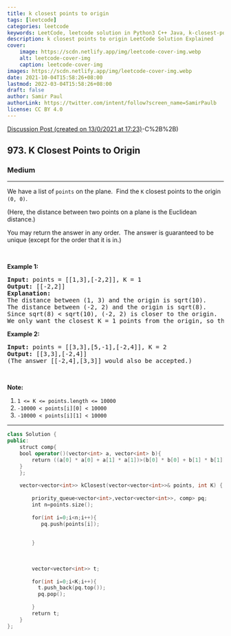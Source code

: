 ```yaml
---
title: k closest points to origin
tags: [leetcode]
categories: leetcode
keywords: LeetCode, leetcode solution in Python3 C++ Java, k-closest-points-to-origin solution
description: k closest points to origin LeetCode Solution Explained
cover:
    image: https://scdn.netlify.app/img/leetcode-cover-img.webp
    alt: leetcode-cover-img
    caption: leetcode-cover-img
images: https://scdn.netlify.app/img/leetcode-cover-img.webp
date: 2021-10-04T15:58:26+08:00
lastmod: 2022-03-04T15:58:26+08:00
draft: false
author: Samir Paul
authorLink: https://twitter.com/intent/follow?screen_name=SamirPaulb
license: CC BY 4.0
---
```



[Discussion Post (created on 13/0/2021 at 17:23)](https://leetcode.com/problems/k-closest-points-to-origin/discuss/1014741/Heap-Solution-%3A)-C%2B%2B)  
<h2>973. K Closest Points to Origin</h2><h3>Medium</h3><hr><div><p>We have a list of <code>points</code>&nbsp;on the plane.&nbsp; Find the <code>K</code> closest points to the origin <code>(0, 0)</code>.</p>

<p>(Here, the distance between two points on a plane is the Euclidean distance.)</p>

<p>You may return the answer in any order.&nbsp; The&nbsp;answer is guaranteed to be unique (except for the order that it is in.)</p>

<p>&nbsp;</p>

<div>
<p><strong>Example 1:</strong></p>

<pre><strong>Input: </strong>points = <span id="example-input-1-1">[[1,3],[-2,2]]</span>, K = <span id="example-input-1-2">1</span>
<strong>Output: </strong><span id="example-output-1">[[-2,2]]</span>
<strong>Explanation: </strong>
The distance between (1, 3) and the origin is sqrt(10).
The distance between (-2, 2) and the origin is sqrt(8).
Since sqrt(8) &lt; sqrt(10), (-2, 2) is closer to the origin.
We only want the closest K = 1 points from the origin, so the answer is just [[-2,2]].
</pre>

<div>
<p><strong>Example 2:</strong></p>

<pre><strong>Input: </strong>points = <span id="example-input-2-1">[[3,3],[5,-1],[-2,4]]</span>, K = <span id="example-input-2-2">2</span>
<strong>Output: </strong><span id="example-output-2">[[3,3],[-2,4]]</span>
(The answer [[-2,4],[3,3]] would also be accepted.)
</pre>

<p>&nbsp;</p>

<p><strong>Note:</strong></p>

<ol>
	<li><code>1 &lt;= K &lt;= points.length &lt;= 10000</code></li>
	<li><code>-10000 &lt; points[i][0] &lt; 10000</code></li>
	<li><code>-10000 &lt; points[i][1] &lt; 10000</code></li>
</ol>
</div>
</div></div>

---




```cpp
class Solution {
public:
    struct comp{
    bool operator()(vector<int> a, vector<int> b){
        return ((a[0] * a[0] + a[1] * a[1])>(b[0] * b[0] + b[1] * b[1])) ;
    }
    };
    
    vector<vector<int>> kClosest(vector<vector<int>>& points, int K) {
        
        priority_queue<vector<int>,vector<vector<int>>, comp> pq;
        int n=points.size();
        
        for(int i=0;i<n;i++){
           pq.push(points[i]);
           
           
        }
         
        
        
        vector<vector<int>> t;
        
        for(int i=0;i<K;i++){
          t.push_back(pq.top());
          pq.pop();
            
        }
        return t;
    }
};

```
